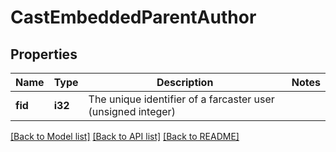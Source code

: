 # CastEmbeddedParentAuthor

## Properties

Name | Type | Description | Notes
------------ | ------------- | ------------- | -------------
**fid** | **i32** | The unique identifier of a farcaster user (unsigned integer) | 

[[Back to Model list]](../README.md#documentation-for-models) [[Back to API list]](../README.md#documentation-for-api-endpoints) [[Back to README]](../README.md)


